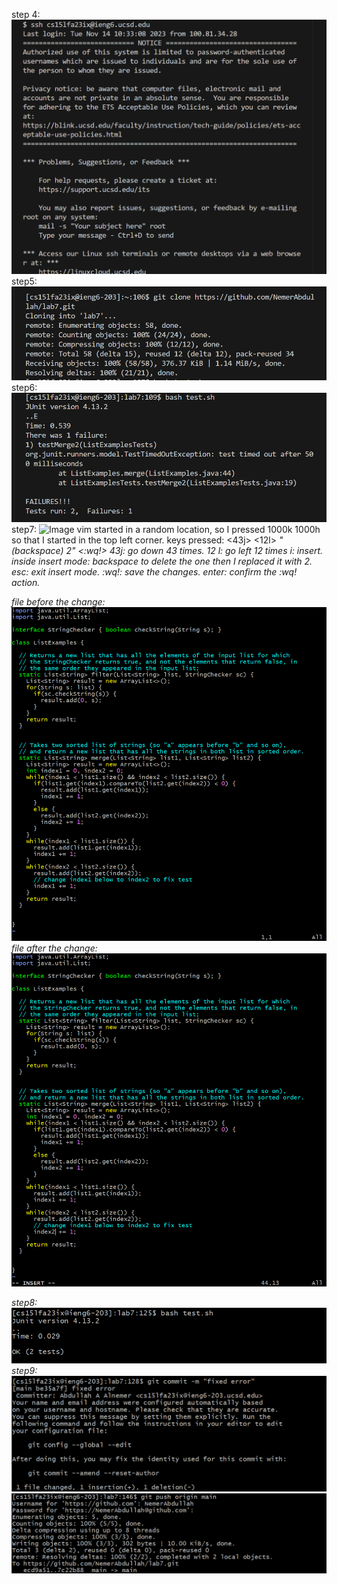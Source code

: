 step 4:
![Image](login.png)
step5:
![Image](clone.png)
step6:
![Image](failed.png)
step7:
![Image](vimEneter.png)
vim started in a random location, so I pressed 1000k 1000h so that I started in the top left corner.
keys pressed: <43j> <12l> <i> "(backspace) 2" <esc> <:wq!> <enter>
43j: go down 43 times.
12 l: go left 12 times
i: insert.
inside insert mode: backspace to delete the one then I replaced it with 2.
esc: exit insert mode.
:wq!: save the changes.
enter: confirm the :wq! action.

file before the change:
![Image](leftCorner.png)
file after the change:
![Image](inserted.png)

step8:
![Image](success.png)
step9:
![Image](commit.png)
![Image](push.png)
